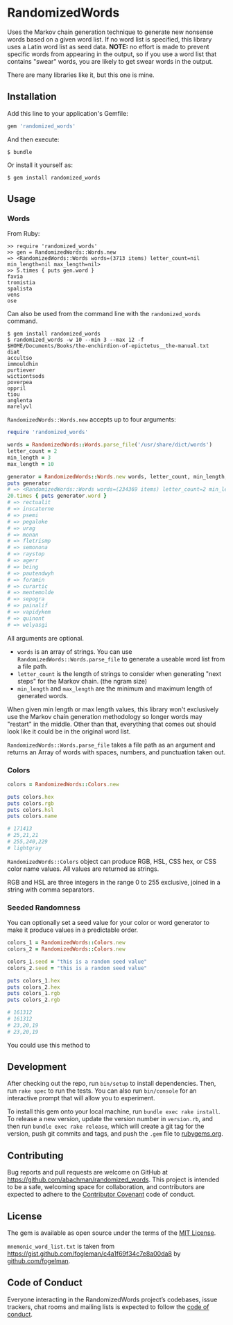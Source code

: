 # RandomizedWords

Uses the Markov chain generation technique to generate new nonsense words based on a given word list. If no word list is specified, this library uses a Latin word list as seed data. **NOTE:** no effort is made to prevent specific words from appearing in the output, so if you use a word list that contains "swear" words, you are likely to get swear words in the output.

There are many libraries like it, but this one is mine.

## Installation

Add this line to your application's Gemfile:

```ruby
gem 'randomized_words'
```

And then execute:

    $ bundle

Or install it yourself as:

    $ gem install randomized_words

## Usage

### Words

From Ruby:

```
>> require 'randomized_words'
>> gen = RandomizedWords::Words.new
=> <RandomizedWords::Words words=(3713 items) letter_count=nil min_length=nil max_length=nil>
>> 5.times { puts gen.word }
favia
tromistia
spalista
vens
ose
```

Can also be used from the command line with the `randomized_words` command.

```
$ gem install randomized_words
$ randomized_words -w 10 --min 3 --max 12 -f $HOME/Documents/Books/the-enchirdion-of-epictetus__the-manual.txt
diat
accultso
immouldhin
purtiever
wictiontsods
poverpea
oppril
tiou
anglenta
marelyvl
```

`RandomizedWords::Words.new` accepts up to four arguments:

```ruby
require 'randomized_words'

words = RandomizedWords::Words.parse_file('/usr/share/dict/words')
letter_count = 2
min_length = 3
max_length = 10

generator = RandomizedWords::Words.new words, letter_count, min_length, max_length
puts generator
# => <RandomizedWords::Words words=(234369 items) letter_count=2 min_length=3 max_length=10>
20.times { puts generator.word }
# => rectualit
# => inscaterne
# => psemi
# => pegaloke
# => urag
# => monan
# => fletrismp
# => semonona
# => raystop
# => agerr
# => being
# => pautendwyh
# => foramin
# => curartic
# => mentemolde
# => sepogra
# => painalif
# => vapidykem
# => quinont
# => welyasgi
```

All arguments are optional.

* `words` is an array of strings. You can use `RandomizedWords::Words.parse_file` to generate a useable word list from a file path.
* `letter_count` is the length of strings to consider when generating "next steps" for the Markov chain. (the ngram size)
* `min_length` and `max_length` are the minimum and maximum length of generated words.

When given min length or max length values, this library won't exclusively use the Markov chain generation methodology so longer words may "restart" in the middle. Other than that, everything that comes out should look like it could be in the original word list.

`RandomizedWords::Words.parse_file` takes a file path as an argument and returns an Array of words with spaces, numbers, and punctuation taken out.

### Colors

```ruby
colors = RandomizedWords::Colors.new

puts colors.hex
puts colors.rgb
puts colors.hsl
puts colors.name

# 171413
# 25,21,21
# 255,240,229
# lightgray
```

`RandomizedWords::Colors` object can produce RGB, HSL, CSS hex, or CSS color name values. All values are returned as strings.

RGB and HSL are three integers in the range 0 to 255 exclusive, joined in a string with comma separators.


### Seeded Randomness

You can optionally set a seed value for your color or word generator to make it produce values in a predictable order.

```ruby
colors_1 = RandomizedWords::Colors.new
colors_2 = RandomizedWords::Colors.new

colors_1.seed = "this is a random seed value"
colors_2.seed = "this is a random seed value"

puts colors_1.hex
puts colors_2.hex
puts colors_1.rgb
puts colors_2.rgb

# 161312
# 161312
# 23,20,19
# 23,20,19
```

You could use this method to

## Development

After checking out the repo, run `bin/setup` to install dependencies. Then, run `rake spec` to run the tests. You can also run `bin/console` for an interactive prompt that will allow you to experiment.

To install this gem onto your local machine, run `bundle exec rake install`. To release a new version, update the version number in `version.rb`, and then run `bundle exec rake release`, which will create a git tag for the version, push git commits and tags, and push the `.gem` file to [rubygems.org](https://rubygems.org).

## Contributing

Bug reports and pull requests are welcome on GitHub at https://github.com/abachman/randomized_words. This project is intended to be a safe, welcoming space for collaboration, and contributors are expected to adhere to the [Contributor Covenant](http://contributor-covenant.org) code of conduct.

## License

The gem is available as open source under the terms of the [MIT License](https://opensource.org/licenses/MIT).

`mnemonic_word_list.txt` is taken from https://gist.github.com/fogleman/c4a1f69f34c7e8a00da8 by [github.com/fogelman](https://github.com/fogelman).

## Code of Conduct

Everyone interacting in the RandomizedWords project’s codebases, issue trackers, chat rooms and mailing lists is expected to follow the [code of conduct](https://github.com/abachman/randomized_words/blob/master/CODE_OF_CONDUCT.md).
